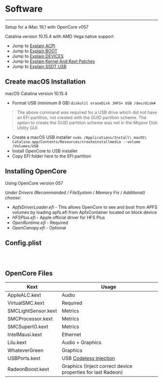 # Software

---
Setup for a iMac 19,1 with OpenCore v057

Catalina version 10.15.4 with AMD Vega native support

* Jump to [Explain ACPI](./config_explain_ACPI.md)
* Jump to [Explain BOOT](./config_explain_BOOT.md)
* Jump to [Explain DEVICES](./config_explain_DEVICES.md)
* Jump to [Explain Kernel And Kext Patches](./config_explain_KandKexTPatches.md)
* Jump to [Explain SSDT USB](./config_ssdt_usb.md)


## Create macOS Installation

macOS Catalina version 10.15.4
* Format USB (minimum 8 GB) `diskutil eraseDisk JHFS+ USB /dev/disk#`
> The above command was required for a USB drive which did not have an EFI partition, not created with the GUID partition scheme. The option to create the GUID partition scheme was not in the Mojave Disk Utility GUI.

* Create a macOS USB installer `sudo /Applications/Install\ macOS\ Catalina.app/Contents/Resources/createinstallmedia --volume /Volumes/USB`
* Install OpenCore to USB installer
* Copy EFI folder here to the EFI partition

## Installing OpenCore

Using OpenCore version 057

_Under Drivers (Recommanded / FileSystem / Memory Fix / Additional) choose:_

* _ApfsDriverLoader.efi_ - This allows OpenCore to see and boot from APFS volumes by loading apfs.efi from ApfsContainer located on block device
* _HFSPlus.efi_ - Apple official driver for HFS Plus
* _OpenRuntime.efi_ - Required
* _OpenCanopy.efi_ - Optional


## Config.plist

```markup



```

## OpenCore Files

Kext | Usage
--- | ---
AppleALC.kext | Audio
VirtualSMC.kext | Required
SMCLightSensor.kext | Metrics
SMCProcessor.kext | Metrics
SMCSuperIO.kext | Metrics
IntelMausi.kext | Ethernet
Lilu.kext | Audio + Graphics
WhateverGreen | Graphics
USBPorts.kext | USB [Codeless injection](https://developer.apple.com/library/archive/documentation/Darwin/Conceptual/KEXTConcept/KEXTConceptAnatomy/kext_anatomy.html)
RadeonBoost.kext | Graphics (Inject correct device properties for last Radeon)
